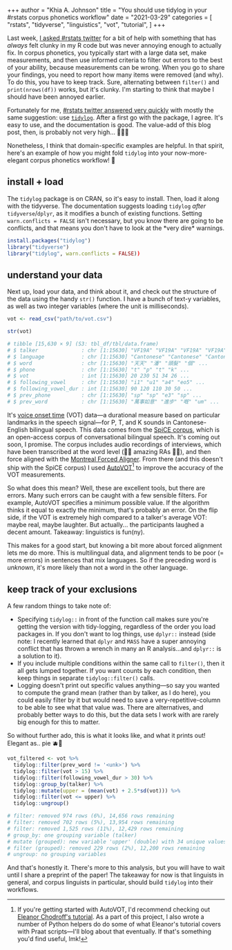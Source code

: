 +++
author = "Khia A. Johnson"
title = "You should use tidylog in your #rstats corpus phonetics workflow"
date = "2021-03-29"
categories = [
    "rstats",
    "tidyverse",
    "linguistics",
    "vot",
    "tutorial",
	]
+++

Last week, [I asked #rstats twitter](https://twitter.com/khia_johnson/status/1375205038721658881) for a bit of help with something that has *always* felt clunky in my R code but was never annoying enough to actually fix. In corpus phonetics, you typically start with a large data set, make measurements, and then use informed criteria to filter out errors to the best of your ability, because measurements can be wrong. When you go to share your findings, you need to report how many items were removed (and why). To do this, you have to keep track. Sure, alternating between `filter()` and `print(nrows(df))` works, but it's clunky. I'm starting to think that maybe I should have been annoyed earlier. <!--more-->

Fortunately for me, [#rstats twitter answered very quickly](https://twitter.com/khia_johnson/status/1375208758352089089?s=20) with mostly the same suggestion: use [`tidylog`](https://github.com/elbersb/tidylog). After a first go with the package, I agree. It's easy to use, and the documentation is good. The value-add of this blog post, then, is probably not very high... 🤷🏻‍♀️

Nonetheless, I think that domain-specific examples are helpful. In that spirit, here's an example of how you might fold `tidylog` into your now-more-elegant corpus phonetics workflow! 🚀

## install + load

The `tidylog` package is on CRAN, so it's easy to install. Then, load it along with the tidyverse. The documentation suggests loading `tidylog` *after* `tidyverse`/`dplyr`, as it modifies a bunch of existing functions. Setting `warn.conflicts = FALSE` isn't necessary, but you know there are going to be conflicts, and  that means you don't have to look at the \*very dire\* warnings. 

```r
install.packages("tidylog")
library("tidyverse")
library("tidylog", warn.conflicts = FALSE))
```

## understand your data

Next up, load your data, and think about it, and check out the structure of the data using the handy `str()` function. I have a bunch of text-y variables, as well as two integer variables (where the unit is milliseconds). 

```r
vot <- read_csv("path/to/vot.csv")

str(vot)

# tibble [15,630 × 9] (S3: tbl_df/tbl/data.frame)
# $ talker              : chr [1:15630] "VF19A" "VF19A" "VF19A" "VF19A" ...
# $ language            : chr [1:15630] "Cantonese" "Cantonese" "Cantonese" "Cantonese" ...
# $ word                : chr [1:15630] "天天" "潘" "頭髮" "個" ...
# $ phone               : chr [1:15630] "t" "p" "t" "k" ...
# $ vot                 : int [1:15630] 20 230 51 34 26 ...
# $ following_vowel     : chr [1:15630] "i1" "u1" "a4" "eo5" ...
# $ following_vowel_dur : int [1:15630] 90 120 110 30 50 ...
# $ prev_phone          : chr [1:15630] "sp" "sp" "e3" "sp" ...
# $ prev_word           : chr [1:15630] "萬事如意" "進步" "嘅" "um" ...
```

It's [voice onset time](https://dictionary.apa.org/voice-onset-time) (VOT) data&mdash;a durational measure based on particular landmarks in the speech signal&mdash;for P, T, and K sounds in Cantonese-English bilingual speech. This data comes from the [SpiCE corpus](https://spice-corpus.readthedocs.io/en/latest/), which is an open-access corpus of conversational bilingual speech. It's coming out soon, I promise. The corpus includes audio recordings of interviews, which have been transcribed at the word level (🙏🏼 amazing RAs 🙏🏼), and then force aligned with the [Montreal Forced Aligner](https://montreal-forced-aligner.readthedocs.io/). From there (and this doesn't ship with the SpiCE corpus) I used [AutoVOT](https://github.com/mlml/autovot/)[^1] to improve the accuracy of the VOT measurements. 

So what does this mean? Well, these are excellent tools, but there are errors. Many such errors can be caught with a few sensible filters. For example, AutoVOT specifies a minimum possible value. If the algorithm thinks it equal to exactly the minimum, that's probably an error. On the flip side, if the VOT is extremely high compared to a talker's average VOT: maybe real, maybe laughter. But actually... the participants laughed a decent amount. Takeaway: linguistics is fun(ny). 

This makes for a good start, but knowing a bit more about forced alignment lets me do more. This is multilingual data, and alignment tends to be poor (= more errors) in sentences that mix languages. So if the preceding word is *unknown*, it's more likely than not a word in the other language. 

## keep track of your exclusions

A few random things to take note of:

- Specifying `tidylog::` in front of the function call makes sure you're getting the version with tidy-logging, regardless of the order you load packages in. If you don't want to log things, use `dplyr::` instead (side note: I recently learned that `dplyr` and `MASS` have a super annoying conflict that has thrown a wrench in many an R analysis...and `dplyr::` is a solution to it).
- If you include multiple conditions within the same call to `filter()`, then it all gets lumped together. If you want counts by each condition, then keep things in separate `tidylog::filter()` calls.
- Logging doesn't print out specific values anything&mdash;so say you wanted to compute the grand mean (rather than by talker, as I do here), you could easily filter by it but would need to save a very-repetitive-column to be able to see what that value was. There are alternatives, and probably better ways to do this, but the data sets I work with are rarely big enough for this to matter. 

So without further ado, this is what it looks like, and what it prints out! Elegant as.. pie 🫐🥧

```r
vot_filtered <- vot %>%
  tidylog::filter(prev_word != '<unk>') %>%
  tidylog::filter(vot > 15) %>%
  tidylog::filter(following_vowel_dur > 30) %>% 
  tidylog::group_by(talker) %>%
  tidylog::mutate(upper = (mean(vot) + 2.5*sd(vot))) %>%
  tidylog::filter(vot <= upper) %>%
  tidylog::ungroup()

# filter: removed 974 rows (6%), 14,656 rows remaining
# filter: removed 702 rows (5%), 13,954 rows remaining
# filter: removed 1,525 rows (11%), 12,429 rows remaining
# group_by: one grouping variable (talker)
# mutate (grouped): new variable 'upper' (double) with 34 unique values and 0% NA
# filter (grouped): removed 229 rows (2%), 12,200 rows remaining
# ungroup: no grouping variables
```

And that's honestly it. There's more to this analysis, but you will have to wait until I share a preprint of the paper! The takeaway for now is that linguists in general, and corpus linguists in particular, should build `tidylog` into their workflows.


[^1]: If you're getting started with AutoVOT, I'd recommend checking out [Eleanor Chodroff's tutorial](https://eleanorchodroff.com/tutorial/autovot.html). As a part of this project, I also wrote a number of Python helpers do do some of what Eleanor's tutorial covers with Praat scripts&mdash;I'll blog about that eventually. If that's something you'd find useful, lmk!
